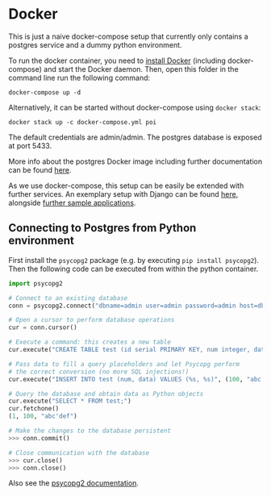 # Docker

This is just a naive docker-compose setup that currently only contains a postgres service and a dummy python environment.

To run the docker container, you need to [install Docker](https://docs.docker.com/install/) (including docker-compose) and start the Docker daemon. Then, open this folder in the command line run the following command:

```{sh}
docker-compose up -d
```

Alternatively, it can be started without docker-compose using ```docker stack```:

```{sh}
docker stack up -c docker-compose.yml poi
```

The default credentials are admin/admin. The postgres database is exposed at port 5433.

More info about the postgres Docker image including further documentation can be found [here](https://hub.docker.com/_/postgres/).

As we use docker-compose, this setup can be easily be extended with further services. An exemplary setup with Django can be found [here](https://docs.docker.com/compose/django/), alongside [further sample applications](https://docs.docker.com/samples/#sample-applications).

## Connecting to Postgres from Python environment

First install the ```psycopg2``` package (e.g. by executing ```pip install psycopg2```). Then the following code can be executed from within the python container.

```py
import psycopg2

# Connect to an existing database
conn = psycopg2.connect("dbname=admin user=admin password=admin host=db") # db = name of the postgres image in docker-compose.yml

# Open a cursor to perform database operations
cur = conn.cursor()

# Execute a command: this creates a new table
cur.execute("CREATE TABLE test (id serial PRIMARY KEY, num integer, data varchar);")

# Pass data to fill a query placeholders and let Psycopg perform
# the correct conversion (no more SQL injections!)
cur.execute("INSERT INTO test (num, data) VALUES (%s, %s)", (100, "abc'def"))

# Query the database and obtain data as Python objects
cur.execute("SELECT * FROM test;")
cur.fetchone()
(1, 100, "abc'def")

# Make the changes to the database persistent
>>> conn.commit()

# Close communication with the database
>>> cur.close()
>>> conn.close()
```

Also see the [psycopg2 documentation](http://initd.org/psycopg/docs/usage.html).